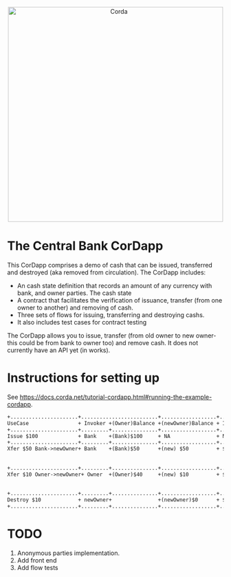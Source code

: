 <p align="center">
  <img src="https://www.corda.net/wp-content/uploads/2016/11/fg005_corda_b.png" alt="Corda" width="500">
</p>

# The Central Bank CorDapp

This CorDapp comprises a demo of cash that can be issued, transferred and destroyed (aka removed from circulation). The CorDapp includes:

* An cash state definition that records an amount of any currency with bank, and owner parties. The cash state
* A contract that facilitates the verification of issuance, transfer (from one owner to another) and removing of cash.
* Three sets of flows for issuing, transferring and destroying cashs. 
* It also includes test cases for contract testing

The CorDapp allows you to issue, transfer (from old owner to new owner- this could be from bank to owner too) and remove cash. It does not currently 
have  an API yet (in works).

# Instructions for setting up

See https://docs.corda.net/tutorial-cordapp.html#running-the-example-cordapp.

```dtd
+......................+.........................+..................+..............+.........+....................+
UseCase                + Invoker +(Owner)Balance +(newOwner)Balance + Inputs       +Outputs  + Signers            +  
+......................+.........+...............+..................+..............+.........+....................+
Issue $100             + Bank    +(Bank)$100     + NA               + None         +$100     + Bank               +
+......................+.........+...............+..................+..............+.........+....................+
Xfer $50 Bank->newOwner+ Bank    +(Bank)$50      +(new) $50         + $100         + $50 Bank+ Bank, newOwner     +
                                                                                   + $50 New +                    +
                                                                                        Owner+                    +
+......................+.........+...............+..................+..............+.........+....................+
Xfer $10 Owner->newOwner+ Owner  +(Owner)$40     +(new) $10         + $50          + $10 New + Owner, newOwner    +
                                                                                   + Owner,  +                    +
                                                                                   + $40 Owner                    +
+......................+.........+...............+..................+........................+....................+
Destroy $10            + newOwner+               +(newOwner)$0      + $10          +         + newOwner, Bank     +
+......................+.........+...............+..................+..............+.........+....................+

```



# TODO

1. Anonymous parties implementation.
2. Add front end
3. Add flow tests
